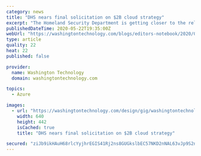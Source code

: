 ```yaml
---
category: news
title: "DHS nears final solicitation on $2B cloud strategy"
excerpt: "The Homeland Security Department is getting closer to the release of a final solicitation for its Data Center and Cloud Optimization contract that could be worth $2 billion."
publishedDateTime: 2020-05-22T19:35:00Z
webUrl: "https://washingtontechnology.com/blogs/editors-notebook/2020/05/dhs-cloud-strategy.aspx"
type: article
quality: 22
heat: 22
published: false

provider:
  name: Washington Technology
  domain: washingtontechnology.com

topics:
  - Azure

images:
  - url: "https://washingtontechnology.com/design/gig/washingtontechnology/2012/img/WT_content_blocking_ad.jpg"
    width: 640
    height: 442
    isCached: true
    title: "DHS nears final solicitation on $2B cloud strategy"

secured: "ziJb9ikHAuH68rlcYyjhrEGIS41Rj2ns8GUGkslbEC57NKD2nNAL63vJp9S2ns4mx19WWJL5aRtqhqDVo0FDqPIqS4B14+PXfQvGAgfGTjyfcccfNHdUdYoHNZQJZS5AQ3f+fMXeKDJXoN492+mZg5JQpvZGpErobnTOl8bElVPvOMEcX1OavhGt4x5TVjA1HWfxQzgmo8c5rq8Lyh6oK+8dS14tQeXJ94LvzG6vDD4VIXMpTjJoApggm55uAmRG8QeOIw5wLnUGVBnNg/UNFIarewlDqLuWYmGMW1xFpPtPGOwWUdOehJwummvM78Cv;4L7IQMHVaRULbE07J7n1sA=="
---
```


